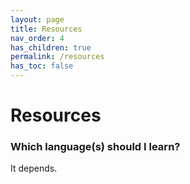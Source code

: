 ```yaml
---
layout: page
title: Resources
nav_order: 4
has_children: true
permalink: /resources
has_toc: false
---
```


# Resources

### Which language(s) should I learn?
It depends.